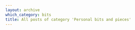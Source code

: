 ```yaml
---
layout: archive
which_category: bits
title: All posts of category 'Personal bits and pieces'
---
```

